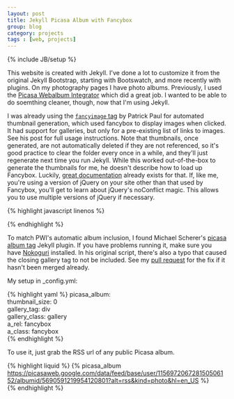 ```yaml
---
layout: post
title: Jekyll Picasa Album with Fancybox
group: blog
category: projects
tags : [web, projects]
---
```

{% include JB/setup %}

This website is created with Jekyll. I've done a lot to customize it from the original Jekyll Bootstrap, starting with Bootswatch, and more recently with plugins. On my photography pages I have photo albums. Previously, I used the [Picasa Webalbum Integrator](http://code.google.com/p/pwi/) which did a great job. I wanted to be able to do soemthing cleaner, though, now that I'm using Jekyll.  

I was already using the [`fancyimage` tag](http://www.pztrick.com/blog/2012/06/26/jekyll-fancyimage-tag/) by Patrick Paul for automated thumbnail generation, which used fancybox to display images when clicked. It had support for galleries, but only for a pre-existing list of links to images. See his post for full usage instructions. Note that thumbnails, once generated, are not automatically deleted if they are not referenced, so it's good practice to clear the folder every once in a while, and they'll just regenerate next time you run Jekyll. While this worked out-of-the-box to generate the thumbnails for me, he doesn't describe how to load up Fancybox. Luckily, [great documentation](http://www.granneman.com/webdev/coding/css/fancybox-a-better-lightbox/) already exists for that. If, like me, you're using a version of jQuery on your site other than that used by Fancybox, you'll get to learn about jQuery's noConflict magic. This allows you to use multiple versions of jQuery if necessary. 

{% highlight javascript linenos %}
<script language="Javascript" type="text/javascript">
  var fancy = jQuery.noConflict();
  fancy(document).ready(function() {
      jQuery(".fancybox").fancybox();
  });
</script>
{% endhighlight %}

To match PWI's automatic album inclusion, I found Michael Scherer's [picasa album tag](https://github.com/schmic/jekyll-picasa-album-tag) Jekyll plugin. If you have problems running it, make sure you have [Nokoguri](http://nokogiri.org/tutorials/installing_nokogiri.html) installed. In his original script, there's also a typo that caused the closing gallery tag to not be included. See my [pull request](https://github.com/schmic/jekyll-picasa-album-tag/pull/1) for the fix if it hasn't been merged already. 

My setup in \_config.yml:

{% highlight yaml %}
picasa_album:  
    thumbnail_size: 0  
    gallery_tag: div  
    gallery_class: gallery  
    a_rel: fancybox  
    a_class: fancybox  
{% endhighlight %}

To use it, just grab the RSS url of any public Picasa album.

{% highlight liquid %}
{% picasa_album https://picasaweb.google.com/data/feed/base/user/115697206728150506152/albumid/5690591219954120801?alt=rss&kind=photo&hl=en_US %}  
{% endhighlight %}


